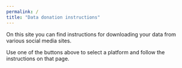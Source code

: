 ```yaml
---
permalink: /
title: "Data donation instructions"
---
```


On this site you can find instructions for downloading your data from various social media sites.

Use one of the buttons above to select a platform and follow the instructions on that page.
